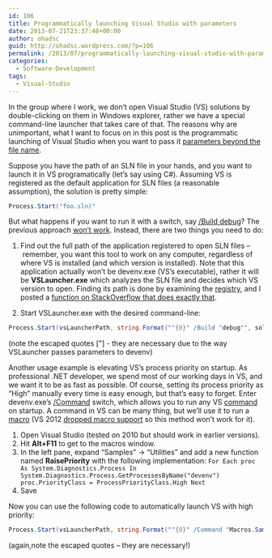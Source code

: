 ```yaml
---
id: 106
title: Programmatically launching Visual Studio with parameters
date: 2013-07-21T23:37:48+00:00
author: ohadsc
guid: http://ohadsc.wordpress.com/?p=106
permalink: /2013/07/programmatically-launching-visual-studio-with-parameters/
categories:
  - Software-Development
tags:
  - Visual-Studio
---
```

In the group where I work, we don&#8217;t open Visual Studio (VS) solutions by double-clicking on them in Windows explorer, rather we have a special command-line launcher that takes care of that. The reasons why are unimportant, what I want to focus on in this post is the programmatic launching of Visual Studio when you want to pass it [parameters beyond the file name](https://msdn.microsoft.com/en-us/library/xee0c8y7%28v=vs.100%29.aspx).

Suppose you have the path of an SLN file in your hands, and you want to launch it in VS programatically (let&#8217;s say using C#). Assuming VS is registered as the default application for SLN files (a reasonable assumption), the solution is pretty simple: 

```cs
Process.Start("foo.sln)"
```

But what happens if you want to run it with a switch, say [/Build debug](https://msdn.microsoft.com/en-us/library/b20w810z%28v=vs.100%29.aspx)? The previous approach [won&#8217;t work](https://stackoverflow.com/questions/5017221/c-sharp-open-file-with-associated-application-passing-arguments). Instead, there are two things you need to do:

1. Find out the full path of the application registered to open SLN files &#8211; remember, you want this tool to work on any computer, regardless of where VS is installed (and which version is installed). Note that this application actually won&#8217;t be devenv.exe (VS&#8217;s executable), rather it will be **VSLauncher.exe** which analyzes the SLN file and decides which VS version to open. Finding its path is done by examining the [registry](https://msdn.microsoft.com/en-us/library/cc144148.aspx), and I posted a [function on StackOverflow that does exactly that](https://stackoverflow.com/a/17773554/67824).

2. Start VSLauncher.exe with the desired command-line:

```cs
Process.Start(vsLauncherPath, string.Format(""{0}" /Build "debug"", solutionPath));
```

(note the escaped quotes ["] - they are necessary due to the way VSLauncher passes parameters to devenv)

Another usage example is elevating VS&#8217;s process priority on startup. As professional .NET developer, we spend most of our working days in VS, and we want it to be as fast as possible. Of course, setting its process priority as &#8220;High&#8221; manually every time is easy enough, but that&#8217;s easy to forget. Enter devenv.exe&#8217;s [/Command](https://msdn.microsoft.com/en-us/library/19sf6kk3.aspx "/Command") switch, which allows you to run any VS [command](https://msdn.microsoft.com/en-us/library/kcc7tke7%28v=vs.100%29.aspx "command") on startup. A command in VS can be many thing, but we&#8217;ll use it to run a [macro](https://msdn.microsoft.com/en-us/library/b4c73967%28v=vs.100%29.aspx "macro") (VS 2012 [dropped macro support](https://social.msdn.microsoft.com/Forums/en-US/vsx/thread/d8410838-085b-4647-8c42-e31b669c9f11) so this method won&#8217;t work for it).

  1. Open Visual Studio (tested on 2010 but should work in earlier versions).
  2. Hit **Alt+F11** to get to the macros window.
  3. In the left pane, expand &#8220;Samples&#8221; -> &#8220;Utilities&#8221; and add a new function named **RaisePriority** with the following implementation: `For Each proc As System.Diagnostics.Process In System.Diagnostics.Process.GetProcessesByName("devenv") proc.PriorityClass = ProcessPriorityClass.High Next`
  4. Save

Now you can use the following code to automatically launch VS with high priority:

```cs
Process.Start(vsLauncherPath, string.Format(""{0}" /Command "Macros.Samples.Utilities.RaisePriority"", solutionFile))
```

(again,note the escaped quotes &#8211; they are necessary!)